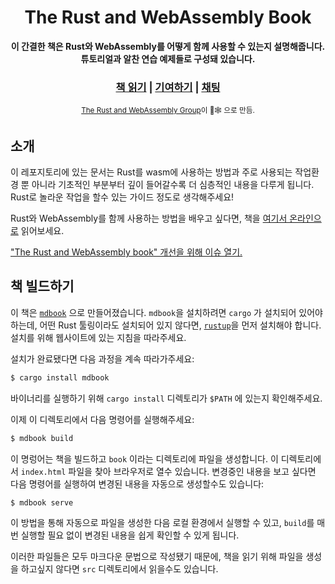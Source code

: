 <div align="center">

  <h1>The Rust and WebAssembly Book</h1>

  <strong>이 간결한 책은 Rust와 WebAssembly를 어떻게 함께 사용할 수 있는지 설명해줍니다. 튜토리얼과 알찬 연습 예제들로 구성돼 있습니다.</strong>

  <h3>
    <a href="https://rustwasm.github.io/docs/book/">책 읽기</a>
    <span> | </span>
    <a href="https://github.com/rustwasm/book/blob/master/CONTRIBUTING.md">기여하기</a>
    <span> | </span>
    <a href="https://discordapp.com/channels/442252698964721669/443151097398296587">채팅</a>
  </h3>

  <sub><a href="https://rustwasm.github.io/">The Rust and WebAssembly Group</a>이 🦀🕸 으로 만듬.</sub>
</div>

## 소개

이 레포지토리에 있는 문서는 Rust를 wasm에 사용하는 방법과 주로 사용되는 작업환경 뿐 아니라 기초적인 부분부터 깊이 들어갈수록 더 심층적인 내용을 다루게 됩니다. Rust로 놀라운 작업을 할수 있는 가이드 정도로 생각해주세요!

Rust와 WebAssembly를 함께 사용하는 방법을 배우고 싶다면, 책을 [여기서 온라인으로](https://rustwasm.github.io/book/game-of-life/introduction.html) 읽어보세요.

["The Rust and WebAssembly book" 개선을 위해 이슈 열기.][book-issues]

[book-issues]: https://github.com/rustwasm/book/issues

## 책 빌드하기

이 책은 [`mdbook`][mdbook] 으로 만들어졌습니다. `mdbook`을 설치하려면 `cargo` 가 설치되어 있어야 하는데, 어떤 Rust 툴링이라도 설치되어 있지 않다면, [`rustup`][rustup]을 먼저 설치해야 합니다. 설치를 위해 웹사이트에 있는 지침을 따라주세요.

설치가 완료됐다면 다음 과정을 계속 따라가주세요:

```bash
$ cargo install mdbook
```

바이너리를 실행하기 위해 `cargo install` 디렉토리가 `$PATH` 에 있는지 확인해주세요.

이제 이 디렉토리에서 다음 명령어를 실행해주세요:

```bash
$ mdbook build
```

이 명렁어는 책을 빌드하고 `book` 이라는 디렉토리에 파일을 생성합니다. 이 디렉토리에서 `index.html` 파일을 찾아 브라우저로 열수 있습니다. 변경중인 내용을 보고 싶다면 다음 명령어를 실행하여 변경된 내용을 자동으로 생성할수도 있습니다:

```bash
$ mdbook serve
```

이 방법을 통해 자동으로 파일을 생성한 다음 로컬 환경에서 실행할 수 있고, `build`를 매번 실행할 필요 없이 변경된 내용을 쉽게 확인할 수 있게 됩니다.

이러한 파일들은 모두 마크다운 문법으로 작성됐기 때문에, 책을 읽기 위해 파일을 생성을 하고싶지 않다면 `src` 디렉토리에서 읽을수도 있습니다.

[mdbook]: https://github.com/rust-lang-nursery/mdBook
[rustup]: https://github.com/rust-lang-nursery/rustup.rs/
[book]: https://rustwasm.github.io/book/game-of-life/introduction.html
